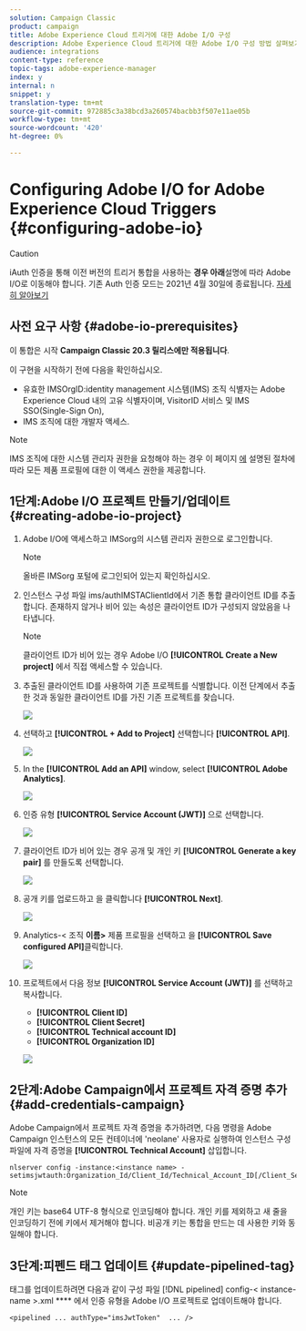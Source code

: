 ```yaml
---
solution: Campaign Classic
product: campaign
title: Adobe Experience Cloud 트리거에 대한 Adobe I/O 구성
description: Adobe Experience Cloud 트리거에 대한 Adobe I/O 구성 방법 살펴보기
audience: integrations
content-type: reference
topic-tags: adobe-experience-manager
index: y
internal: n
snippet: y
translation-type: tm+mt
source-git-commit: 972885c3a38bcd3a260574bacbb3f507e11ae05b
workflow-type: tm+mt
source-wordcount: '420'
ht-degree: 0%

---
```



# Configuring Adobe I/O for Adobe Experience Cloud Triggers {#configuring-adobe-io}

>[!CAUTION]
>
>iAuth 인증을 통해 이전 버전의 트리거 통합을 사용하는 **경우 아래**&#x200B;설명에 따라 Adobe I/O로 이동해야 합니다. 기존 Auth 인증 모드는 2021년 4월 30일에 종료됩니다. [자세히 알아보기](https://experienceleaguecommunities.adobe.com/t5/adobe-analytics-discussions/adobe-analytics-legacy-api-end-of-life-notice/td-p/385411)

## 사전 요구 사항 {#adobe-io-prerequisites}

이 통합은 시작 **Campaign Classic 20.3 릴리스에만 적용됩니다**.

이 구현을 시작하기 전에 다음을 확인하십시오.

* 유효한 IMSOrgID:identity management 시스템(IMS) 조직 식별자는 Adobe Experience Cloud 내의 고유 식별자이며, VisitorID 서비스 및 IMS SSO(Single-Sign On),
* IMS 조직에 대한 개발자 액세스.

>[!NOTE]
>
>IMS 조직에 대한 시스템 관리자 권한을 요청해야 하는 경우 이 페이지 [에](https://helpx.adobe.com/ca/enterprise/admin-guide.html/ca/enterprise/using/manage-developers.ug.html) 설명된 절차에 따라 모든 제품 프로필에 대한 이 액세스 권한을 제공합니다.


## 1단계:Adobe I/O 프로젝트 만들기/업데이트 {#creating-adobe-io-project}

1. Adobe I/O에 액세스하고 IMSorg의 시스템 관리자 권한으로 로그인합니다.

   >[!NOTE]
   >
   > 올바른 IMSorg 포털에 로그인되어 있는지 확인하십시오.

1. 인스턴스 구성 파일 ims/authIMSTAClientId에서 기존 통합 클라이언트 ID를 추출합니다. 존재하지 않거나 비어 있는 속성은 클라이언트 ID가 구성되지 않았음을 나타냅니다.

   >[!NOTE]
   >
   >클라이언트 ID가 비어 있는 경우 Adobe I/O **[!UICONTROL Create a New project]** 에서 직접 액세스할 수 있습니다.

1. 추출된 클라이언트 ID를 사용하여 기존 프로젝트를 식별합니다. 이전 단계에서 추출한 것과 동일한 클라이언트 ID를 가진 기존 프로젝트를 찾습니다.

   ![](assets/do-not-localize/adobe_io_8.png)

1. 선택하고 **[!UICONTROL + Add to Project]** 선택합니다 **[!UICONTROL API]**.

   ![](assets/do-not-localize/adobe_io_1.png)

1. In the **[!UICONTROL Add an API]** window, select **[!UICONTROL Adobe Analytics]**.

   ![](assets/do-not-localize/adobe_io_2.png)

1. 인증 유형 **[!UICONTROL Service Account (JWT)]** 으로 선택합니다.

   ![](assets/do-not-localize/adobe_io_3.png)

1. 클라이언트 ID가 비어 있는 경우 공개 및 개인 키 **[!UICONTROL Generate a key pair]** 를 만들도록 선택합니다.

   ![](assets/do-not-localize/adobe_io_4.png)

1. 공개 키를 업로드하고 을 클릭합니다 **[!UICONTROL Next]**.

   ![](assets/do-not-localize/adobe_io_5.png)

1. Analytics-&lt; 조직 **이름>** 제품 프로필을 선택하고 을 **[!UICONTROL Save configured API]**&#x200B;클릭합니다.

   ![](assets/do-not-localize/adobe_io_6.png)

1. 프로젝트에서 다음 정보 **[!UICONTROL Service Account (JWT)]** 를 선택하고 복사합니다.
   * **[!UICONTROL Client ID]**
   * **[!UICONTROL Client Secret]**
   * **[!UICONTROL Technical account ID]**
   * **[!UICONTROL Organization ID]**

   ![](assets/do-not-localize/adobe_io_7.png)

## 2단계:Adobe Campaign에서 프로젝트 자격 증명 추가 {#add-credentials-campaign}

Adobe Campaign에서 프로젝트 자격 증명을 추가하려면, 다음 명령을 Adobe Campaign 인스턴스의 모든 컨테이너에 &#39;neolane&#39; 사용자로 실행하여 인스턴스 구성 파일에 자격 증명을 **[!UICONTROL Technical Account]** 삽입합니다.

```
nlserver config -instance:<instance name> -setimsjwtauth:Organization_Id/Client_Id/Technical_Account_ID[/Client_Secret[/Base64_encoded_Private_Key]]
```

>[!NOTE]
>
>개인 키는 base64 UTF-8 형식으로 인코딩해야 합니다. 개인 키를 제외하고 새 줄을 인코딩하기 전에 키에서 제거해야 합니다. 비공개 키는 통합을 만드는 데 사용한 키와 동일해야 합니다.

## 3단계:피펜드 태그 업데이트 {#update-pipelined-tag}

태그를 업데이트하려면 다음과 같이 구성 파일 [!DNL pipelined] config-&lt; instance-name >.xml **** 에서 인증 유형을 Adobe I/O 프로젝트로 업데이트해야 합니다.

```
<pipelined ... authType="imsJwtToken"  ... />
```
